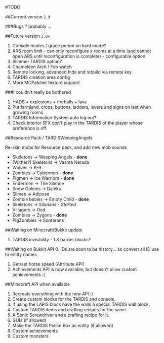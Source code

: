 #TODO

##Current version `2.9`

###Bugs
? probably ...

##Future version `3.0+`
1. Console modes / grace period on hard mode?
2. ARS room limit - can only reconfigure x rooms at a time (and cannot open ARS until reconfiguration is complete) - configurable option
3. Slimmer TARDIS option?
4. Chameleon Arch / Fob watch
5. Remote locking, advanced hide and rebuild via remote key
6. TARDIS creation area config
7. More MCPatcher texture support

###I couldn't really be bothered
1. HADS + explosions + fireballs + lava
2. Put farmland, crops, buttons, ladders, levers and signs on last when growing rooms
3. TARDIS Information System auto log out?
4. Check interior SFX don't play in the TARDIS of the player whose preference is off

##Resource Pack / TARDISWeepingAngels

Re-skin mobs for Resource pack, and add new mob sounds

* Skeletons -> Weeping Angels - __done__
* (Wither?) Skeletons -> Vashta Nerada
* Wolves -> K-9
* Zombies -> Cybermen - __done__
* Pigmen -> Ice Warriors - __done__
* Endermen -> The Silence
* Snow Golems -> Daleks
* Slimes -> Adipose
* Zombie babies -> Empty Child - __done__
* Skeletons -> Silurians - _Started_
* Villagers -> Ood
* Zombies -> Zygons - __done__
* PigZombies -> Sontarans

##Waiting on Minecraft/Bukkit update

1. TARDIS invisibility - 1.8 barrier blocks?

##Waiting on Bukkit API
0. IDs are soon to be history... so convert all ID use to entity names
1. Get/set horse speed (Attribute API)
2. Achievements API is now available, but doesn't allow custom achievements :(

##Minecraft API when available
1. Recreate everything with the new API :)
2. Create custom blocks for the TARDIS and console.
3. If using the LAPIS block have the walls a special TARDIS wall block.
4. Custom TARDIS items and crafting recipes for the same.
5. A Sonic Screwdriver and a crafting recipe for it.
6. GUIs (if allowed)
7. Make the TARDIS Police Box an entity (if allowed)
8. Custom achievements
9. Custom monsters

